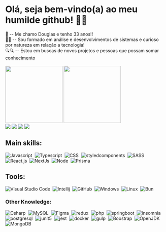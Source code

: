  <h1> Olá, seja bem-vindo(a) ao meu humilde github! 👋😎 </h1>
  🥳 -- Me chamo Douglas e tenho 33 anos!! <br>
  👨‍💻 -- Sou formado em análise e desenvolvimentos de sistemas e curioso por natureza em relação a tecnologia!<br>
  🔍🔍 -- Estou em buscas de novos projetos e pessoas que possam somar conhecimento <br>
  
  <div style="display: inline_block"><br>
  <img height="180em" src="https://github-readme-stats.vercel.app/api?username=DouglasJansey&show_icons=true&hide=contribs,prs&cache_seconds=86400&theme=radical" />
  <img height="180em" src="https://github-readme-stats.vercel.app/api/top-langs/?username=DouglasJansey&layout=compact&langs_count=16&theme=radical" />
  </div>
  
<div> 
  <a href="https://instagram.com/douglasjansey" target="_blank"><img src="https://img.shields.io/badge/-Instagram-%23E4405F?style=for-the-badge&logo=instagram&logoColor=white" target="_blank"></a>
 	<a href="https://www.twitch.tv/douggametv" target="_blank"><img src="https://img.shields.io/badge/Twitch-9146FF?style=for-the-badge&logo=twitch&logoColor=white" target="_blank"></a>
 <a href="" hidden target="_blank"><img src="https://img.shields.io/badge/Discord-7289DA?style=for-the-badge&logo=discord&logoColor=white" target="_blank"></a> 
  <a href = "douglas.jansey@gmail.com"><img src="https://img.shields.io/badge/-Gmail-%23333?style=for-the-badge&logo=gmail&logoColor=white" target="_blank"></a>
  <a href="https://www.linkedin.com/in/douglasjansey" target="_blank"><img src="https://img.shields.io/badge/-LinkedIn-%230077B5?style=for-the-badge&logo=linkedin&logoColor=white" target="_blank"></a> 
</div>
  
 ## Main skills:
![Javascript](https://img.shields.io/badge/-Javascript-0D1117?style=for-the-badge&logo=javascript&labelColor=0D1117)&nbsp;
![Typescript](https://img.shields.io/badge/-Typescript-0D1117?style=for-the-badge&logo=typescript&labelColor=0D1117)&nbsp;
![CSS](https://img.shields.io/badge/-CSS-0D1117?style=for-the-badge&logo=CSS3&logoColor=1572B6&labelColor=0D1117)&nbsp;
![styledcomponents](https://img.shields.io/badge/-Styled%20Components-0D1117?style=for-the-badge&logo=styledcomponents&labelColor=0D1117)&nbsp;
![SASS](https://img.shields.io/badge/-SASS-0D1117?style=for-the-badge&logo=sass&logoColor=dark-pink&labelColor=0D1117)&nbsp;
![React.js](https://img.shields.io/badge/-React.js-0D1117?style=for-the-badge&logo=react&labelColor=0D1117)&nbsp;
![NextJs](https://img.shields.io/badge/-Next.js-0D1117?style=for-the-badge&logo=nextdotjs&logoColor=white&labelColor=0D1117)&nbsp;
![Node](https://img.shields.io/badge/-Node.js-0D1117?style=for-the-badge&logo=nodedotjs&logoColor=green&labelColor=0D1117)&nbsp; 
![Prisma](https://img.shields.io/badge/-Prisma-0D1117?style=for-the-badge&logo=prisma&logoColor=white&labelColor=0D1117)&nbsp; 

## Tools:
![Visual Studio Code](https://img.shields.io/badge/-Visual%20Studio%20Code-0D1117?style=for-the-badge&logo=visual-studio-code&logoColor=007ACC&labelColor=0D1117)&nbsp;
![Intellij](https://img.shields.io/badge/-Intellij-0D1117?style=for-the-badge&logo=intellijidea&labelColor=0D1117)&nbsp;
![GitHub](https://img.shields.io/badge/-GitHub-0D1117?style=for-the-badge&logo=github&labelColor=0D1117)&nbsp;
![Windows](https://img.shields.io/badge/-Windows-0D1117?style=for-the-badge&logo=windows&labelColor=0D1117)&nbsp;
![Linux](https://img.shields.io/badge/-Linux-0D1117?style=for-the-badge&logo=linux&labelColor=0D1117)&nbsp;
![Bun](https://img.shields.io/badge/-Bun-0D1117?style=for-the-badge&logo=bun&labelColor=0D1117)&nbsp;

### Other Knowledge:
![Csharp](https://img.shields.io/badge/-csharp-0D1117?style=for-the-badge&logo=csharp&logoColor=green&labelColor=0D1117)&nbsp;
![MySQL](https://img.shields.io/badge/-mysql-0D1117?style=for-the-badge&logo=mysql&labelColor=0D1117)&nbsp;
![Figma](https://img.shields.io/badge/-figma-0D1117?style=for-the-badge&logo=figma&labelColor=0D1117)&nbsp;
![redux](https://img.shields.io/badge/-redux-0D1117?style=for-the-badge&logo=redux&logoColor=purple&labelColor=0D1117)&nbsp;
![php](https://img.shields.io/badge/-php-0D1117?style=for-the-badge&logo=php&labelColor=0D1117)&nbsp;
![springboot](https://img.shields.io/badge/-springboot-0D1117?style=for-the-badge&logo=springboot&labelColor=0D1117)&nbsp;
![insomnia](https://img.shields.io/badge/-insomnia-0D1117?style=for-the-badge&logo=insomnia&labelColor=0D1117)&nbsp;
![postgresql](https://img.shields.io/badge/-postgresql-0D1117?style=for-the-badge&logo=postgresql&logoColor=lightblue&labelColor=0D1117)&nbsp;
![junit5](https://img.shields.io/badge/-junit5-0D1117?style=for-the-badge&logo=junit5&labelColor=0D1117)&nbsp;
![jest](https://img.shields.io/badge/-jest-0D1117?style=for-the-badge&logo=jest&logoColor=red&labelColor=0D1117)&nbsp;
![docker](https://img.shields.io/badge/-docker-0D1117?style=for-the-badge&logo=docker&labelColor=0D1117)&nbsp;
![gulp](https://img.shields.io/badge/-gulp-0D1117?style=for-the-badge&logo=gulp&logoColor=red&labelColor=0D1117)&nbsp;
![Boostrap](https://img.shields.io/badge/-MySQL-0D1117?style=for-the-badge&logo=mysql&labelColor=0D1117)&nbsp;
![OpenJDK](https://img.shields.io/badge/-OpenJDK-0D1117?style=for-the-badge&logo=openjdk&labelColor=0D1117)&nbsp;
![MongoDB](https://img.shields.io/badge/-MongoDB-0D1117?style=for-the-badge&logo=mongodb&labelColor=0D1117)&nbsp;



